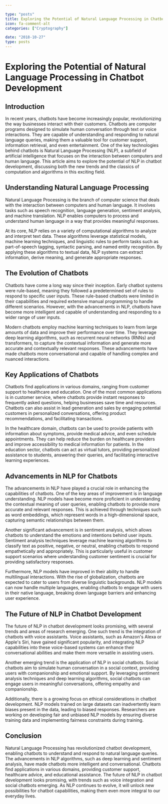 ```yaml
---

type: "posts"
title: Exploring the Potential of Natural Language Processing in Chatbot Development
icon: fa-comment-alt
categories: ["Cryptography"]

date: "2018-10-27"
type: posts
---
```





# Exploring the Potential of Natural Language Processing in Chatbot Development

## Introduction

In recent years, chatbots have become increasingly popular, revolutionizing the way businesses interact with their customers. Chatbots are computer programs designed to simulate human conversation through text or voice interactions. They are capable of understanding and responding to natural language queries, making them a valuable tool for customer support, information retrieval, and even entertainment. One of the key technologies behind chatbots is Natural Language Processing (NLP), a subfield of artificial intelligence that focuses on the interaction between computers and human language. This article aims to explore the potential of NLP in chatbot development, discussing both the new trends and the classics of computation and algorithms in this exciting field.

## Understanding Natural Language Processing

Natural Language Processing is the branch of computer science that deals with the interaction between computers and human language. It involves tasks such as speech recognition, language generation, sentiment analysis, and machine translation. NLP enables computers to process and understand human language in a way that provides meaningful responses.

At its core, NLP relies on a variety of computational algorithms to analyze and interpret text data. These algorithms leverage statistical models, machine learning techniques, and linguistic rules to perform tasks such as part-of-speech tagging, syntactic parsing, and named entity recognition. By applying these algorithms to textual data, NLP systems can extract information, derive meaning, and generate appropriate responses.

## The Evolution of Chatbots

Chatbots have come a long way since their inception. Early chatbot systems were rule-based, meaning they followed a predetermined set of rules to respond to specific user inputs. These rule-based chatbots were limited in their capabilities and required extensive manual programming to handle different scenarios. However, with the advancements in NLP, chatbots have become more intelligent and capable of understanding and responding to a wider range of user inputs.

Modern chatbots employ machine learning techniques to learn from large amounts of data and improve their performance over time. They leverage deep learning algorithms, such as recurrent neural networks (RNNs) and transformers, to capture the contextual information and generate more accurate and contextually relevant responses. These advancements have made chatbots more conversational and capable of handling complex and nuanced interactions.

## Key Applications of Chatbots

Chatbots find applications in various domains, ranging from customer support to healthcare and education. One of the most common applications is in customer service, where chatbots provide instant responses to frequently asked questions, helping businesses save time and resources. Chatbots can also assist in lead generation and sales by engaging potential customers in personalized conversations, offering product recommendations, and facilitating transactions.

In the healthcare domain, chatbots can be used to provide patients with information about symptoms, provide medical advice, and even schedule appointments. They can help reduce the burden on healthcare providers and improve accessibility to medical information for patients. In the education sector, chatbots can act as virtual tutors, providing personalized assistance to students, answering their queries, and facilitating interactive learning experiences.

## Advancements in NLP for Chatbots

The advancements in NLP have played a crucial role in enhancing the capabilities of chatbots. One of the key areas of improvement is in language understanding. NLP models have become more proficient in understanding the contextual meaning of user queries, enabling chatbots to provide more accurate and relevant responses. This is achieved through techniques such as word embeddings, which represent words in a high-dimensional space, capturing semantic relationships between them.

Another significant advancement is in sentiment analysis, which allows chatbots to understand the emotions and intentions behind user inputs. Sentiment analysis techniques leverage machine learning algorithms to classify text as positive, negative, or neutral, enabling chatbots to respond empathetically and appropriately. This is particularly useful in customer support scenarios where understanding customer sentiment is crucial for providing satisfactory responses.

Furthermore, NLP models have improved in their ability to handle multilingual interactions. With the rise of globalization, chatbots are expected to cater to users from diverse linguistic backgrounds. NLP models can now handle multiple languages, enabling chatbots to engage with users in their native language, breaking down language barriers and enhancing user experience.

## The Future of NLP in Chatbot Development

The future of NLP in chatbot development looks promising, with several trends and areas of research emerging. One such trend is the integration of chatbots with voice assistants. Voice assistants, such as Amazon's Alexa or Apple's Siri, have gained significant popularity, and integrating NLP capabilities into these voice-based systems can enhance their conversational abilities and make them more versatile in assisting users.

Another emerging trend is the application of NLP in social chatbots. Social chatbots aim to simulate human conversation in a social context, providing users with companionship and emotional support. By leveraging sentiment analysis techniques and deep learning algorithms, social chatbots can engage users in meaningful conversations, offering empathy and companionship.

Additionally, there is a growing focus on ethical considerations in chatbot development. NLP models trained on large datasets can inadvertently learn biases present in the data, leading to biased responses. Researchers are working on developing fair and unbiased NLP models by ensuring diverse training data and implementing fairness constraints during training.

## Conclusion

Natural Language Processing has revolutionized chatbot development, enabling chatbots to understand and respond to natural language queries. The advancements in NLP algorithms, such as deep learning and sentiment analysis, have made chatbots more intelligent and conversational. Chatbots find applications in various domains, providing customer support, healthcare advice, and educational assistance. The future of NLP in chatbot development looks promising, with trends such as voice integration and social chatbots emerging. As NLP continues to evolve, it will unlock new possibilities for chatbot capabilities, making them even more integral to our everyday lives.